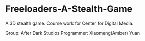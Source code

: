 # Freeloaders-A-Stealth-Game
A 3D stealth game. Course work for Center for Digital Media.

Group: After Dark Studios
Programmer: Xiaomeng(Amber) Yuan

